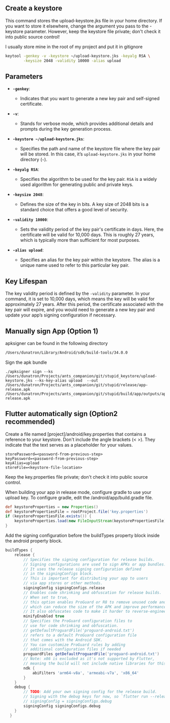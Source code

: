## Create a keystore

This command stores the upload-keystore.jks file in your home directory. If you want to store it elsewhere, change the argument you pass to the -keystore parameter. However, keep the keystore file private; don't check it into public source control!

I usually store mine in the root of my project and put it in gitignore

```bash
keytool -genkey -v -keystore ~/upload-keystore.jks -keyalg RSA \
        -keysize 2048 -validity 10000 -alias upload
```

## Parameters

- **`-genkey`**:

  - Indicates that you want to generate a new key pair and self-signed certificate.

- **`-v`**:

  - Stands for verbose mode, which provides additional details and prompts during the key generation process.

- **`-keystore ~/upload-keystore.jks`**:

  - Specifies the path and name of the keystore file where the key pair will be stored. In this case, it’s `upload-keystore.jks` in your home directory (`~`).

- **`-keyalg RSA`**:

  - Specifies the algorithm to be used for the key pair. `RSA` is a widely used algorithm for generating public and private keys.

- **`-keysize 2048`**:

  - Defines the size of the key in bits. A key size of 2048 bits is a standard choice that offers a good level of security.

- **`-validity 10000`**:

  - Sets the validity period of the key pair's certificate in days. Here, the certificate will be valid for 10,000 days. This is roughly 27 years, which is typically more than sufficient for most purposes.

- **`-alias upload`**:
  - Specifies an alias for the key pair within the keystore. The alias is a unique name used to refer to this particular key pair.

## Key Lifespan

The key validity period is defined by the `-validity` parameter. In your command, it is set to 10,000 days, which means the key will be valid for approximately 27 years. After this period, the certificate associated with the key pair will expire, and you would need to generate a new key pair and update your app’s signing configuration if necessary.

## Manually sign App (Option 1)

apksigner can be found in the following directory

```bash
/Users/dunatron/Library/Android/sdk/build-tools/34.0.0
```

Sign the apk bundle

```
./apksigner sign --ks /Users/dunatron/Projects/ants_companion/git/stupid_keystore/upload-keystore.jks --ks-key-alias upload  --out  /Users/dunatron/Projects/ants_companion/git/stupid/release/app-release.apk /Users/dunatron/Projects/ants_companion/git/stupid/build/app/outputs/apk/release/app-release.apk
```

## Flutter automatically sign (Option2 recommended)

Create a file named [project]/android/key.properties that contains a reference to your keystore. Don't include the angle brackets (< >). They indicate that the text serves as a placeholder for your values.

```
storePassword=<password-from-previous-step>
keyPassword=<password-from-previous-step>
keyAlias=upload
storeFile=<keystore-file-location>
```

Keep the key.properties file private; don't check it into public source control.

When building your app in release mode, configure gradle to use your upload key. To configure gradle, edit the <project>/android/app/build.gradle file.

```gradle
def keystoreProperties = new Properties()
def keystorePropertiesFile = rootProject.file('key.properties')
if (keystorePropertiesFile.exists()) {
    keystoreProperties.load(new FileInputStream(keystorePropertiesFile))
}
```

Add the signing configuration before the buildTypes property block inside the android property block.

```gradle
buildTypes {
    release {
        // Specifies the signing configuration for release builds.
        // Signing configurations are used to sign APKs or app bundles.
        // It uses the release signing configuration defined
        // in the signingConfigs block.
        // This is important for distributing your app to users
        // via app stores or other methods.
        signingConfig signingConfigs.release
        // Enables code shrinking and obfuscation for release builds.
        // When set to true,
        // this option enables ProGuard or R8 to remove unused code and optimize the app,
        // which can reduce the size of the APK and improve performance.
        // It also obfuscates code to make it harder to reverse-engineer.
        minifyEnabled true
        // Specifies the ProGuard configuration files to
        // use for code shrinking and obfuscation.
        // getDefaultProguardFile('proguard-android.txt')
        // refers to a default ProGuard configuration file
        // that comes with the Android SDK.
        // You can customize ProGuard rules by adding
        // additional configuration files if needed
        proguardFiles getDefaultProguardFile('proguard-android.txt')
        // Note: x86 is excluded as it's not supported by Flutter,
        // meaning the build will not include native libraries for this architecture.
        ndk {
            abiFilters 'arm64-v8a', 'armeabi-v7a', 'x86_64'
        }
    }
    debug {
        // TODO: Add your own signing config for the release build.
        // Signing with the debug keys for now, so `flutter run --release` works.
        // signingConfig = signingConfigs.debug
        signingConfig signingConfigs.debug
    }
  }
```
